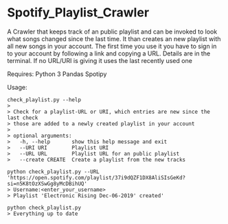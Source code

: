 # Spotify_Playlist_Crawler
A Crawler that keeps track of an public playlist and can be invoked to look what songs changed since the last time.
It than creates an new playlist with all new songs in your account.
The first time you use it you have to sign in to your account by following a link and copying a URL. Details are in the terminal.
If no URL/URI is giving it uses the last recently used one

Requires:
Python 3
Pandas
Spotipy

Usage:

```
check_playlist.py --help
>
> Check for a playlist-URL or URI, which entries are new since the last check
> those are added to a newly created playlist in your account
>
> optional arguments:
>   -h, --help       show this help message and exit
>   --URI URI        Playlist URI
>   --URL URL        Playlist URL for an public playlist
>   --create CREATE  Create a playlist from the new tracks
```

```
python check_playlist.py --URL 'https://open.spotify.com/playlist/37i9dQZF1DX8AliSIsGeKd?si=n5K8tOzXSwGg8yMcDBihUQ'
> Username:<enter_your_username>
> Playlist 'Electronic Rising Dec-06-2019' created'
```

```
python check_playlist.py
> Everything up to date
```


